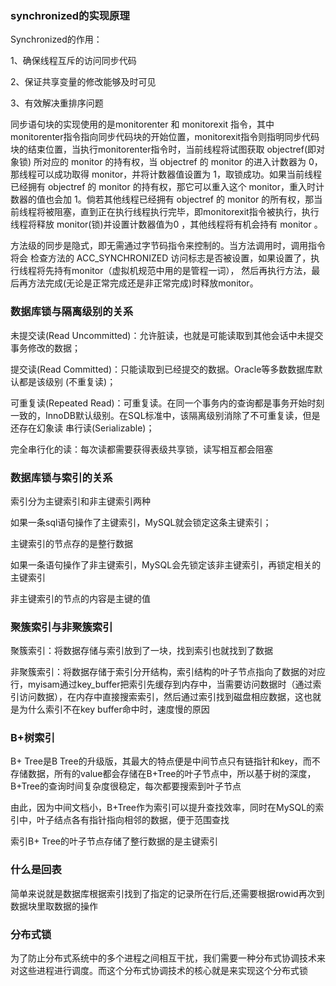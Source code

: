 ### synchronized的实现原理

Synchronized的作用：

1、确保线程互斥的访问同步代码

2、保证共享变量的修改能够及时可见

3、有效解决重排序问题

同步语句块的实现使用的是monitorenter 和 monitorexit 指令，其中monitorenter指令指向同步代码块的开始位置，monitorexit指令则指明同步代码块的结束位置，当执行monitorenter指令时，当前线程将试图获取 objectref(即对象锁) 所对应的 monitor 的持有权，当 objectref 的 monitor 的进入计数器为 0，那线程可以成功取得 monitor，并将计数器值设置为 1，取锁成功。如果当前线程已经拥有 objectref 的 monitor 的持有权，那它可以重入这个 monitor，重入时计数器的值也会加 1。倘若其他线程已经拥有 objectref 的 monitor 的所有权，那当前线程将被阻塞，直到正在执行线程执行完毕，即monitorexit指令被执行，执行线程将释放 monitor(锁)并设置计数器值为0 ，其他线程将有机会持有 monitor 。

方法级的同步是隐式，即无需通过字节码指令来控制的。当方法调用时，调用指令将会 检查方法的 ACC_SYNCHRONIZED 访问标志是否被设置，如果设置了，执行线程将先持有monitor（虚拟机规范中用的是管程一词）， 然后再执行方法，最后再方法完成(无论是正常完成还是非正常完成)时释放monitor。



### 数据库锁与隔离级别的关系

未提交读(Read Uncommitted)：允许脏读，也就是可能读取到其他会话中未提交事务修改的数据；

提交读(Read Committed)：只能读取到已经提交的数据。Oracle等多数数据库默认都是该级别 (不重复读)；

可重复读(Repeated Read)：可重复读。在同一个事务内的查询都是事务开始时刻一致的，InnoDB默认级别。在SQL标准中，该隔离级别消除了不可重复读，但是还存在幻象读 串行读(Serializable)；

完全串行化的读：每次读都需要获得表级共享锁，读写相互都会阻塞



### 数据库锁与索引的关系

索引分为主键索引和非主键索引两种

如果一条sql语句操作了主键索引，MySQL就会锁定这条主键索引；

主键索引的节点存的是整行数据

如果一条语句操作了非主键索引，MySQL会先锁定该非主键索引，再锁定相关的主键索引

非主键索引的节点的内容是主键的值



### 聚簇索引与非聚簇索引

聚簇索引：将数据存储与索引放到了一块，找到索引也就找到了数据

非聚簇索引：将数据存储于索引分开结构，索引结构的叶子节点指向了数据的对应行，myisam通过key_buffer把索引先缓存到内存中，当需要访问数据时（通过索引访问数据），在内存中直接搜索索引，然后通过索引找到磁盘相应数据，这也就是为什么索引不在key buffer命中时，速度慢的原因



### B+树索引

B+ Tree是B Tree的升级版，其最大的特点便是中间节点只有链指针和key，而不存储数据，所有的value都会存储在B+Tree的叶子节点中，所以基于树的深度，B+Tree的查询时间复杂度很稳定，每次都要搜索到叶子节点

由此，因为中间文档小，B+Tree作为索引可以提升查找效率，同时在MySQL的索引中，叶子结点各有指针指向相邻的数据，便于范围查找

索引B+ Tree的叶子节点存储了整行数据的是主键索引



### 什么是回表

简单来说就是数据库根据索引找到了指定的记录所在行后,还需要根据rowid再次到数据块里取数据的操作



### 分布式锁

为了防止分布式系统中的多个进程之间相互干扰，我们需要一种分布式协调技术来对这些进程进行调度。而这个分布式协调技术的核心就是来实现这个分布式锁


